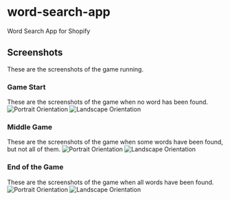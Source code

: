 # word-search-app
Word Search App for Shopify

## Screenshots
These are the screenshots of the game running.

### Game Start
These are the screenshots of the game when no word has been found.
![Portrait Orientation](screenshots/gamestartportrait.png)
![Landscape Orientation](screenshots/gamestartlandscape.png)

### Middle Game
These are the screenshots of the game when some words have been found, but not all of them.
![Portrait Orientation](screenshots/middlegameportrait.png)
![Landscape Orientation](screenshots/middlegamelandscape.png)

### End of the Game
These are the screenshots of the game when all words have been found.
![Portrait Orientation](screenshots/endgameportrait.png)
![Landscape Orientation](screenshots/endgamelandscape.png)
